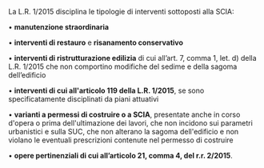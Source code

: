 La L.R. 1/2015 disciplina le tipologie di interventi sottoposti alla SCIA:

•	**manutenzione straordinaria**


•	**interventi di restauro** e **risanamento conservativo**


•	**interventi di ristrutturazione edilizia** di cui all’art. 7, comma 1, let. d) della L.R. 1/2015 che non comportino modifiche del sedime e della sagoma dell’edificio


•	**interventi di cui all'articolo 119 della L.R. 1/2015**, se sono specificatamente disciplinati da piani attuativi


•	**varianti a permessi di costruire o a SCIA**, presentate anche in corso d'opera o prima dell'ultimazione dei lavori, che non incidono sui parametri urbanistici e sulla SUC, che non alterano la sagoma dell'edificio e non violano le eventuali prescrizioni contenute nel permesso di costruire


•	**opere pertinenziali di cui all’articolo 21, comma 4, del r.r. 2/2015**.
